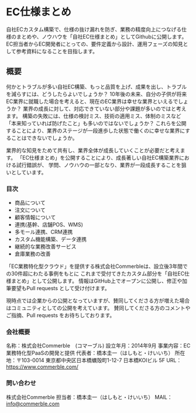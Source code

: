 # EC仕様まとめ　
自社ECカスタム構築で、仕様の抜け漏れを防ぎ、業務の精度向上につなげる仕様のまとめや、ノウハウを「自社EC仕様まとめ」としてGithubに公開します。EC担当者からEC開発者にとっての、要件定義から設計、運用フェーズの知見として参考資料になることを目指します。

## 概要
何かとトラブルが多い自社EC構築、もっと品質を上げ、成果を出し、トラブルを減らすには、どうしたらよいでしょうか？
10年後の未来、自分の子供が将来EC業界に就職した場合を考えると、現在のEC業界は幸せな業界といえるでしょうか？
業界の成長に対して、対応できていない部分や課題が多いのではと考えます。
構築の失敗には、仕様の検討ミス、技術の適用ミス、体制のミスなど「本来知っていれば防げたこと」も多いのではないでしょうか？
これらを公開することにより、業界のステージが一段進歩した状態で働くのに幸せな業界にすることはできないでしょうか。


業界的な知見をためて共有し、業界全体が成長していくことが必要だと考えます。
「EC仕様まとめ」を公開することにより、成長著しい自社EC構築業界における試行錯誤が、
学問、ノウハウの一部となり、業界が一段成長することを狙いとしています。

### 目次
- 商品について
- 注文について
- 顧客情報について
- 連携(基幹、店舗POS、WMS)
- 多モール連携、CRM連携
- カスタム機能構築、データ連携
- 継続的な業務改善サービス
- 倉庫業務の改善

「EC業務特化型クラウド」を提供する株式会社Commerbleは、設立後3年間での30件超にわたる事例をもとに
これまで受付てきたカスタム部分を「自社EC仕様まとめ」として公開します。
情報はGitHub上でオープンに公開し、修正や加筆要望もPull requests として受け付けます。

現時点では企業からの公開となっていますが、賛同してくださる方が増えた場合はコミュニティとしての公開を考えています。
賛同してくださる方のコメントやご指摘、Pull requests をお待ちしております。


### 会社概要
名称：株式会社Commerble　(コマーブル)
設立年月：2014年9月
事業内容：EC業務特化型PaaSの開発と提供
代表者：橋本圭一（はしもと・けいいち）
所在地：〒103-0014 東京都中央区日本橋蠣殻町1-12-7 日本橋KOIビル 5F
URL：https://www.commerble.com/


### 問い合わせ
株式会社Commerble
担当者：橋本圭一（はしもと・けいいち）
MAIL：info@commerble.com
